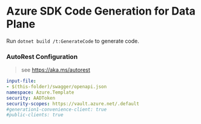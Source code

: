 # Azure SDK Code Generation for Data Plane

Run `dotnet build /t:GenerateCode` to generate code.

### AutoRest Configuration
> see https://aka.ms/autorest

``` yaml
input-file:
- $(this-folder)/swagger/openapi.json
namespace: Azure.Template
security: AADToken
security-scopes: https://vault.azure.net/.default
#generation1-convenience-client: true
#public-clients: true
```
